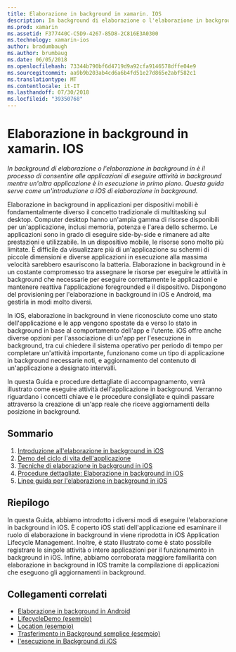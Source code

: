 ```yaml
---
title: Elaborazione in background in xamarin. IOS
description: In background di elaborazione o l'elaborazione in background in è il processo di consentire alle applicazioni di eseguire attività in background mentre un'altra applicazione è in esecuzione in primo piano. Questa guida serve come un'introduzione a iOS di elaborazione in background.
ms.prod: xamarin
ms.assetid: F377440C-C5D9-4267-85D8-2C816E3A0300
ms.technology: xamarin-ios
author: bradumbaugh
ms.author: brumbaug
ms.date: 06/05/2018
ms.openlocfilehash: 73344b790bf6d4719d9a92cfa9146578dffe04e9
ms.sourcegitcommit: aa9b9b203ab4cd6a6b4fd51e27d865e2abf582c1
ms.translationtype: MT
ms.contentlocale: it-IT
ms.lasthandoff: 07/30/2018
ms.locfileid: "39350768"
---
```

# <a name="backgrounding-in-xamarinios"></a>Elaborazione in background in xamarin. IOS

_In background di elaborazione o l'elaborazione in background in è il processo di consentire alle applicazioni di eseguire attività in background mentre un'altra applicazione è in esecuzione in primo piano. Questa guida serve come un'introduzione a iOS di elaborazione in background._

Elaborazione in background in applicazioni per dispositivi mobili è fondamentalmente diverso il concetto tradizionale di multitasking sul desktop. Computer desktop hanno un'ampia gamma di risorse disponibili per un'applicazione, inclusi memoria, potenza e l'area dello schermo. Le applicazioni sono in grado di eseguire side-by-side e rimanere ad alte prestazioni e utilizzabile. In un dispositivo mobile, le risorse sono molto più limitate. È difficile da visualizzare più di un'applicazione su schermi di piccole dimensioni e diverse applicazioni in esecuzione alla massima velocità sarebbero esauriscono la batteria. Elaborazione in background in è un costante compromesso tra assegnare le risorse per eseguire le attività in background che necessarie per eseguire correttamente le applicazioni e mantenere reattiva l'applicazione foregrounded e il dispositivo. Dispongono del provisioning per l'elaborazione in background in iOS e Android, ma gestirla in modi molto diversi.

In iOS, elaborazione in background in viene riconosciuto come uno stato dell'applicazione e le app vengono spostate da e verso lo stato in background in base al comportamento dell'app e l'utente. iOS offre anche diverse opzioni per l'associazione di un'app per l'esecuzione in background, tra cui chiedere il sistema operativo per periodo di tempo per completare un'attività importante, funzionano come un tipo di applicazione in background necessarie noti, e aggiornamento del contenuto di un'applicazione a designato intervalli.

In questa Guida e procedure dettagliate di accompagnamento, verrà illustrato come eseguire attività dell'applicazione in background. Verranno riguardano i concetti chiave e le procedure consigliate e quindi passare attraverso la creazione di un'app reale che riceve aggiornamenti della posizione in background.

## <a name="contents"></a>Sommario

1.  [Introduzione all'elaborazione in background in iOS](~/ios/app-fundamentals/backgrounding/introduction-to-backgrounding-in-ios.md)
1.  [Demo del ciclo di vita dell'applicazione](~/ios/app-fundamentals/backgrounding/application-lifecycle-demo.md)
1.  [Tecniche di elaborazione in background in iOS](~/ios/app-fundamentals/backgrounding/ios-backgrounding-techniques/index.md)
1.  [Procedure dettagliate: Elaborazione in background in iOS](~/ios/app-fundamentals/backgrounding/ios-backgrounding-walkthroughs/index.md)
1.  [Linee guida per l'elaborazione in background in iOS](~/ios/app-fundamentals/backgrounding/ios-backgrounding-guidance.md)

## <a name="summary"></a>Riepilogo

In questa Guida, abbiamo introdotto i diversi modi di eseguire l'elaborazione in background in iOS. È coperto iOS stati dell'applicazione ed esaminare il ruolo di elaborazione in background in viene riprodotta in iOS Application Lifecycle Management. Inoltre, è stato illustrato come è stato possibile registrare le singole attività o intere applicazioni per il funzionamento in background in iOS. Infine, abbiamo corroborata maggiore familiarità con elaborazione in background in IOS tramite la compilazione di applicazioni che eseguono gli aggiornamenti in background.



## <a name="related-links"></a>Collegamenti correlati

- [Elaborazione in background in Android](~/android/app-fundamentals/services/index.md)
- [LifecycleDemo (esempio)](https://developer.xamarin.com/samples/monotouch/LifecycleDemo/)
- [Location (esempio)](https://developer.xamarin.com/samples/monotouch/Location/)
- [Trasferimento in Background semplice (esempio)](https://developer.xamarin.com/samples/monotouch/SimpleBackgroundTransfer/)
- [l'esecuzione in Background di iOS](https://developer.apple.com/library/ios/documentation/iPhone/Conceptual/iPhoneOSProgrammingGuide/BackgroundExecution/BackgroundExecution.html)
